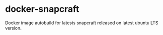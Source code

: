 # docker-snapcraft

Docker image autobuild for latests snapcraft released on latest ubuntu LTS version.
